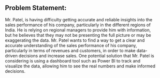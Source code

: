## Problem Statement:



Mr. Patel, is having difficulty getting accurate and reliable insights into the sales performance of his company, particularly in the different regions of India. He is relying on regional managers to provide him with information, but he believes that they may not be presenting the full picture or may be exaggerating the data. Mr. Patel wants to find a way to get a clear and accurate understanding of the sales performance of his company, particularly in terms of revenues and customers, in order to make data-driven decisions and increase sales. One potential solution that Mr. Patel is considering is using a dashboard tool such as Power BI to track and visualize the data, allowing him to see the real numbers and make informed decisions.

